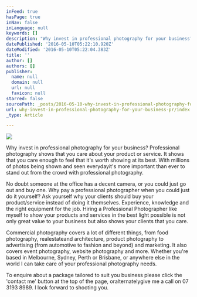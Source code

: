 ```yaml
---
inFeed: true
hasPage: true
inNav: false
inLanguage: null
keywords: []
description: "Why invest in professional photography for your business? Professional photography shows that you care about your product or service. It shows that you care enough to feel that it's worth showing at its best. With millions of photos being shown and seen everydayit's more important than ever to stand out from the crowd with professional photography."
datePublished: '2016-05-10T05:22:10.920Z'
dateModified: '2016-05-10T05:22:04.383Z'
title: ''
author: []
authors: []
publisher:
  name: null
  domain: null
  url: null
  favicon: null
starred: false
sourcePath: _posts/2016-05-10-why-invest-in-professional-photography-for-your-business-pr.md
url: why-invest-in-professional-photography-for-your-business-pr/index.html
_type: Article

---
```

![](https://the-grid-user-content.s3-us-west-2.amazonaws.com/4073ecd9-2054-4221-ad87-ab8b6564970d.jpg)

Why invest in professional photography for your business? Professional photography shows that you care about your product or service. It shows that you care enough to feel that it's worth showing at its best. With millions of photos being shown and seen everydayit's more important than ever to stand out from the crowd with professional photography.

No doubt someone at the office has a decent camera, or you could just go out and buy one. Why pay a professional photographer when you could just do it yourself? Ask yourself why your clients should buy your product/service instead of doing it themselves. Experience, knowledge and the right equipment for the job. Hiring a Professional Photographer like myself to show your products and services in the best light possible is not only great value to your business but also shows your clients that you care.

Commercial photography covers a lot of different things, from food photography, realestateand architecture, product photography to advertising (from automotive to fashion and beyond) and marketing. It also covers event photography, website photography and more. Whether you're based in Melbourne, Sydney, Perth or Brisbane, or anywhere else in the world I can take care of your professional photography needs.

To enquire about a package tailored to suit you business please click the 'contact me' button at the top of the page, oralternatelygive me a call on 07 3193 8989\. I look forward to shooting you.